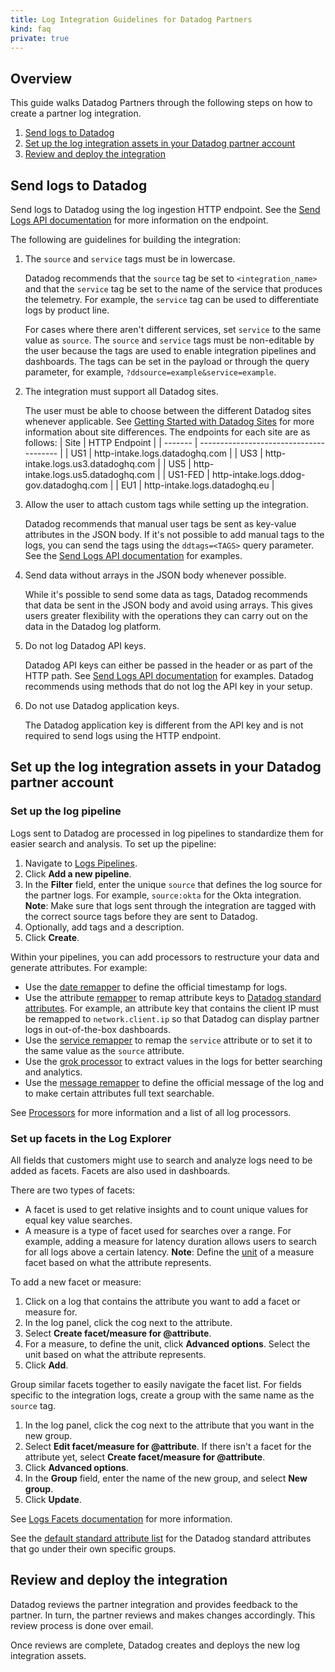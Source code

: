 ```yaml
---
title: Log Integration Guidelines for Datadog Partners
kind: faq
private: true
---
```


## Overview

This guide walks Datadog Partners through the following steps on how to create a partner log integration.

1. [Send logs to Datadog](#send-logs-to-datadog)
2. [Set up the log integration assets in your Datadog partner account](#set-up-the-log-integration-assets-in-your-datadog-partner-account)
3. [Review and deploy the integration](#review-and-deploy-integration)

## Send logs to Datadog

Send logs to Datadog using the log ingestion HTTP endpoint. See the [Send Logs API documentation][1] for more information on the endpoint. 

The following are guidelines for building the integration:

1. The `source` and `service` tags must be in lowercase. 

    Datadog recommends that the `source` tag be set to `<integration_name>` and that the `service` tag be set to the name of the service that produces the telemetry. For example, the `service` tag can be used to differentiate logs by product line. 
    
    For cases where there aren't different services, set `service` to the same value as `source`. The `source` and `service` tags must be non-editable by the user because the tags are used to enable integration pipelines and dashboards. The tags can be set in the payload or through the query parameter, for example, `?ddsource=example&service=example`.


2. The integration must support all Datadog sites.

    The user must be able to choose between the different Datadog sites whenever applicable. See [Getting Started with Datadog Sites][2] for more information about site differences. The endpoints for each site are as follows:
    | Site    | HTTP Endpoint                           |
    | ------- | --------------------------------------- |
    | US1     | http-intake.logs.datadoghq.com          |
    | US3     | http-intake.logs.us3.datadoghq.com      |
    | US5     | http-intake.logs.us5.datadoghq.com      |
    | US1-FED | http-intake.logs.ddog-gov.datadoghq.com |
    | EU1     | http-intake.logs.datadoghq.eu           |

3. Allow the user to attach custom tags while setting up the integration.

    Datadog recommends that manual user tags be sent as key-value attributes in the JSON body. If it's not possible to add manual tags to the logs, you can send the tags using the `ddtags=<TAGS>` query parameter. See the [Send Logs API documentation][1] for examples.

4. Send data without arrays in the JSON body whenever possible. 

    While it's possible to send some data as tags, Datadog recommends that data be sent in the JSON body and avoid using arrays. This gives users greater flexibility with the operations they can carry out on the data in the Datadog log platform. 

5. Do not log Datadog API keys.

    Datadog API keys can either be passed in the header or as part of the HTTP path. See [Send Logs API documentation][1] for examples. Datadog recommends using methods that do not log the API key in your setup.

6. Do not use Datadog application keys.

    The Datadog application key is different from the API key and is not required to send logs using the HTTP endpoint. 

## Set up the log integration assets in your Datadog partner account 

### Set up the log pipeline 

Logs sent to Datadog are processed in log pipelines to standardize them for easier search and analysis. To set up the pipeline:

1. Navigate to [Logs Pipelines][3].
2. Click **Add a new pipeline**.
3. In the **Filter** field, enter the unique `source` that defines the log source for the partner logs. For example, `source:okta` for the Okta integration. **Note**: Make sure that logs sent through the integration are tagged with the correct source tags before they are sent to Datadog.
4. Optionally, add tags and a description.
5. Click **Create**.

Within your pipelines, you can add processors to restructure your data and generate attributes. For example:

- Use the [date remapper][4] to define the official timestamp for logs.
- Use the attribute [remapper][5] to remap attribute keys to [Datadog standard attributes][6]. For example, an attribute key that contains the client IP must be remapped to `network.client.ip` so that Datadog can display partner logs in out-of-the-box dashboards.
- Use the [service remapper][7] to remap the `service` attribute or to set it to the same value as the `source` attribute.
- Use the [grok processor][8] to extract values in the logs for better searching and analytics. 
- Use the [message remapper][9] to define the official message of the log and to make certain attributes full text searchable.

See [Processors][10] for more information and a list of all log processors.

### Set up facets in the Log Explorer

All fields that customers might use to search and analyze logs need to be added as facets. Facets are also used in dashboards. 

There are two types of facets:

- A facet is used to get relative insights and to count unique values for equal key value searches.
- A measure is a type of facet used for searches over a range.  For example, adding a measure for latency duration allows users to search for all logs above a certain latency. **Note**: Define the [unit][11] of a measure facet based on what the attribute represents.

To add a new facet or measure:
1. Click on a log that contains the attribute you want to add a facet or measure for. 
2. In the log panel, click the cog next to the attribute.
3. Select **Create facet/measure for @attribute**.
4. For a measure, to define the unit, click **Advanced options**. Select the unit based on what the attribute represents.
4. Click **Add**.

Group similar facets together to easily navigate the facet list. For fields specific to the integration logs, create a group with the same name as the `source` tag. 

1. In the log panel, click the cog next to the attribute that you want in the new group.
2. Select **Edit facet/measure for @attribute**. If there isn't a facet for the attribute yet, select **Create facet/measure for @attribute**.
3. Click **Advanced options**.
4. In the **Group** field, enter the name of the new group, and select **New group**.
5. Click **Update**.

See [Logs Facets documentation][12] for more information.

See the [default standard attribute list][6] for the Datadog standard attributes that go under their own specific groups. 

## Review and deploy the integration

Datadog reviews the partner integration and provides feedback to the partner. In turn, the partner reviews and makes changes accordingly. This review process is done over email.

Once reviews are complete, Datadog creates and deploys the new log integration assets.

[1]: /api/latest/logs/?code-lang=go#send-logs
[2]: /getting_started/site/
[3]: https://app.datadoghq.com/logs/pipelines
[4]: /logs/log_configuration/processors/?tab=ui#log-date-remapper
[5]: /logs/log_configuration/processors/?tab=ui#remapper
[6]: /logs/log_configuration/attributes_naming_convention/#default-standard-attribute-list
[7]: /logs/log_configuration/processors/?tab=ui#service-remapper
[8]: /logs/log_configuration/processors/?tab=ui#grok-parser
[9]: /logs/log_configuration/processors/?tab=ui#log-message-remapper
[10]: /logs/log_configuration/processors/
[11]: /logs/explorer/facets/#units
[12]: /logs/explorer/facets/
